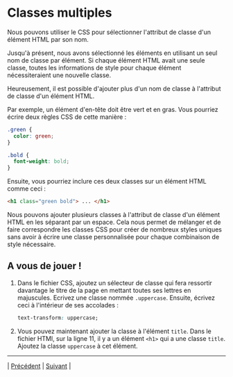 # Classes multiples

Nous pouvons utiliser le CSS pour sélectionner l'attribut de classe d'un élément HTML par son nom.

Jusqu'à présent, nous avons sélectionné les éléments en utilisant un seul nom de classe par élément.
Si chaque élément HTML avait une seule classe, toutes les informations de style pour chaque élément nécessiteraient une nouvelle classe.

Heureusement, il est possible d'ajouter plus d'un nom de classe à l'attribut de classe d'un élément HTML.

Par exemple, un élément d'en-tête doit être vert et en gras. Vous pourriez écrire deux règles CSS de cette manière :

```css
.green {
  color: green;
}

.bold {
  font-weight: bold;
}
```

Ensuite, vous pourriez inclure ces deux classes sur un élément HTML comme ceci :

```html
<h1 class="green bold"> ... </h1>
```

Nous pouvons ajouter plusieurs classes à l'attribut de classe d'un élément HTML en les séparant par un espace. Cela nous permet de mélanger et de faire correspondre les classes CSS pour créer de nombreux styles uniques sans avoir à écrire une classe personnalisée pour chaque combinaison de style nécessaire.


## A vous de jouer !

1. Dans le fichier CSS, ajoutez un sélecteur de classe qui fera ressortir davantage le titre de la page en mettant toutes ses lettres en majuscules. Ecrivez une classe nommée `.uppercase`. Ensuite, écrivez ceci à l'intérieur de ses accolades :
    ```css
    text-transform: uppercase;
    ```

2. Vous pouvez maintenant ajouter la classe à l'élément `title`. Dans le fichier HTMl, sur la ligne 11, il y a un élément `<h1>` qui a une classe `title`. Ajoutez la classe `uppercase` à cet élément.

___

| [Précédent](./6-attribut-classe.md)       | [Suivant](./8-attribut-id.md)        |
